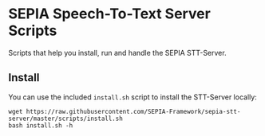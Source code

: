 # SEPIA Speech-To-Text Server Scripts

Scripts that help you install, run and handle the SEPIA STT-Server.

## Install

You can use the included `install.sh` script to install the STT-Server locally:
```
wget https://raw.githubusercontent.com/SEPIA-Framework/sepia-stt-server/master/scripts/install.sh
bash install.sh -h
```
